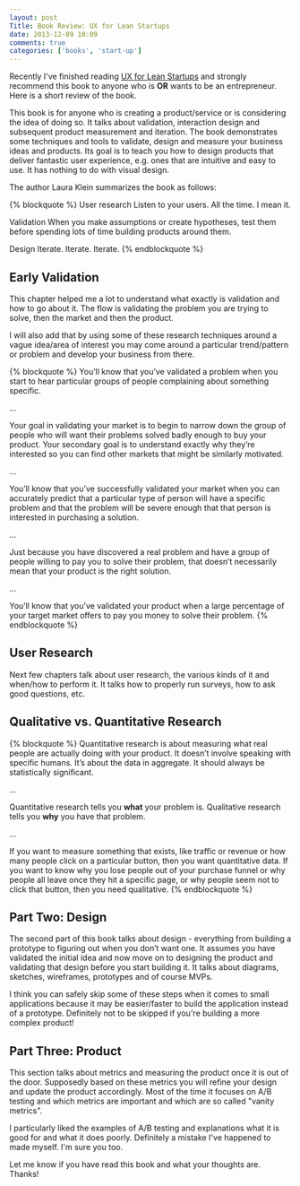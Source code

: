 ```yaml
---
layout: post
Title: Book Review: UX for Lean Startups
date: 2013-12-09 10:09
comments: true
categories: ['books', 'start-up']
---
```


Recently I've finished reading [UX for Lean Startups](http://amzn.to/1fi1KeE)
and strongly recommend this book to anyone who is **OR** wants to be an
entrepreneur. Here is a short review of the book.

This book is for anyone who is creating a product/service or is considering the
idea of doing so. It talks about validation, interaction design and subsequent
product measurement and iteration. The book demonstrates some techniques and tools
to validate, design and measure your business ideas and products.
Its goal is to teach you how to design products that deliver fantastic user
experience, e.g. ones that are intuitive and easy to use.
It has nothing to do with visual design. 

The author Laura Klein summarizes the book as follows:

{% blockquote %}
User research
    Listen to your users. All the time. I mean it.

Validation
    When you make assumptions or create hypotheses,
    test them before spending lots of time building products around them.

Design
    Iterate. Iterate. Iterate.
{% endblockquote %}


Early Validation
-----------------

This chapter helped me a lot to understand what exactly is validation and how
to go about it. The flow is validating the problem you are trying to solve,
then the market and then the product. 

I will also add that by using some of these research techniques around a
vague idea/area of interest you may come around a particular trend/pattern or problem 
and develop your business from there.

{% blockquote %}
You’ll know that you’ve validated a problem when you start to hear
particular groups of people complaining about something specific.

...

Your goal in validating your market is to begin to narrow down the
group of people who will want their problems solved badly enough to buy
your product. Your secondary goal is to understand exactly why they’re
interested so you can find other markets that might be similarly motivated.

...

You’ll know that you’ve successfully validated your market when you can
accurately predict that a particular type of person will have a specific
problem and that the problem will be severe enough that that person is
interested in purchasing a solution.

...

Just because you have discovered a real problem and have a group of people
willing to pay you to solve their problem, that doesn’t necessarily mean that
your product is the right solution. 

...

You’ll know that you’ve validated your product when a large percentage of
your target market offers to pay you money to solve their problem.
{% endblockquote %}


User Research
-------------

Next few chapters talk about user research, the various kinds of it and when/how
to perform it. It talks how to properly run surveys, how to ask good questions,
etc. 

Qualitative vs. Quantitative Research
---------------------------------------

{% blockquote %}
Quantitative research is about measuring what real people are actually
doing with your product. It doesn’t involve speaking with specific humans.
It’s about the data in aggregate. It should always be statistically significant.

...

Quantitative research tells you **what** your problem is. Qualitative
research tells you **why** you have that problem.

...

If you want to measure something that exists, like traffic or revenue or how
many people click on a particular button, then you want quantitative data.
If you want to know why you lose people out of your purchase funnel or
why people all leave once they hit a specific page, or why people seem not
to click that button, then you need qualitative.
{% endblockquote %}

Part Two: Design
----------------

The second part of this book talks about design - everything from building a
prototype to figuring out when you don’t want one. It assumes you have validated
the initial idea and now move on to designing the product and validating that
design before you start building it. It talks about diagrams, sketches, wireframes,
prototypes and of course MVPs.

I think you can safely skip some of these steps when it comes to small applications
because it may be easier/faster to build the application instead of a prototype.
Definitely not to be skipped if you're building a more complex product!

Part Three: Product
--------------------

This section talks about metrics and measuring the product once it is out of the door.
Supposedly based on these metrics you will refine your design and update the product
accordingly.  Most of the time it focuses on A/B testing and which metrics are
important and which are so called "vanity metrics".

I particularly liked the examples of A/B testing and explanations what it is good for
and what it does poorly. Definitely a mistake I've happened to made myself. I'm sure you too.


Let me know if you have read this book and what your thoughts are. Thanks!
